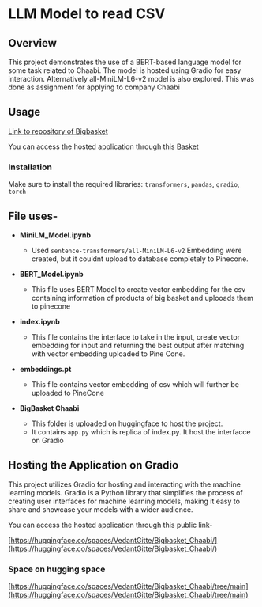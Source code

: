 # LLM Model to read CSV

## Overview
This project demonstrates the use of a BERT-based language model for some task related to Chaabi. The model is hosted using Gradio for easy interaction. Alternatively all-MiniLM-L6-v2 model is also explored. This was done as assignment for applying to company Chaabi

## Usage

[Link to repository of Bigbasket](https://huggingface.co/spaces/VedantGitte/Bigbasket_Chaabi/tree/main)


You can access the hosted application through this [Basket](https://huggingface.co/spaces/VedantGitte/Bigbasket_Chaabi)

### Installation
Make sure to install the required libraries:
``transformers``, ``pandas``, ``gradio``, ``torch``


## File uses-

* **MiniLM_Model.ipynb**
   * Used ``sentence-transformers/all-MiniLM-L6-v2``
Embedding were created, but it couldnt upload to database completely to Pinecone.

* **BERT_Model.ipynb**
  * This file uses BERT Model to create vector embedding for the csv containing information of products of big basket and uplooads them to pinecone
  
* **index.ipynb**
  * This file contains the interface to take in the input, create vector embedding for input and returning the best output after matching with vector embedding uploaded to Pine Cone.

* **embeddings.pt**
  * This file contains vector embedding of csv which will further be uploaded to PineCone
    
* **BigBasket Chaabi**
  * This folder is uploaded on huggingface to host the project.
  * It contains ```app.py``` which is replica of index.py. It host the interfacce on Gradio
  
## Hosting the Application on Gradio
This project utilizes Gradio for hosting and interacting with the machine learning models. Gradio is a Python library that simplifies the process of creating user interfaces for machine learning models, making it easy to share and showcase your models with a wider audience.

You can access the hosted application through this public link-

[https://huggingface.co/spaces/VedantGitte/Bigbasket_Chaabi/](https://huggingface.co/spaces/VedantGitte/Bigbasket_Chaabi/)

### Space on hugging space
[https://huggingface.co/spaces/VedantGitte/Bigbasket_Chaabi/tree/main](https://huggingface.co/spaces/VedantGitte/Bigbasket_Chaabi/tree/main)



